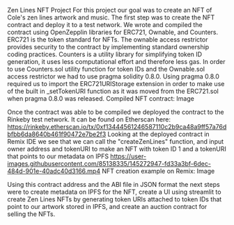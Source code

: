 Zen Lines NFT Project
For this project our goal was to create an NFT of Cole's zen lines artwork and music. The first step was to create the NFT contract and deploy it to a test network.
We wrote and compiled the contract using OpenZepplin libraries for ERC721, Ownable, and Counters. ERC721 is the token standard for NFTs. The ownable access restrictor provides security to the contract by implementing standard ownership coding practices. Counters is a utility library for simplifying token ID generation, it uses less computational effort and therefore less gas. In order to use Counters.sol utility function for token IDs and the Ownable.sol access restrictor we had to use pragma solidity 0.8.0. Using pragma 0.8.0 required us to import the ERC721URIStorage extension in order to make use of the built in _setTokenURI function as it was moved from the ERC721.sol when pragma 0.8.0 was released.
Compiled NFT contract:
Image

Once the contract was able to be compiled we deployed the contract to the Rinkeby test network. It can be found on Etherscan here: https://rinkeby.etherscan.io/tx/0xf13444561246587110c2b9ca48a9ff57a76dbfbb6da8640b461f90472e7be2f3
Looking at the deployed contract in Remix IDE we see that we can call the "createZenLines" function, and input owner address and tokenURI to make an NFT with token ID 1 and a tokenURI that points to our metadata on IPFS https://user-images.githubusercontent.com/85138335/145272947-fd33a3bf-6dec-484d-901e-40adc40d3166.mp4
NFT creation example on Remix:
Image

Using this contract address and the ABI file in JSON format the next steps were to create metadata on IPFS for the NFT, create a UI using streamlit to create Zen Lines NFTs by generating token URIs attached to token IDs that point to our artwork stored in IPFS, and create an auction contract for selling the NFTs.